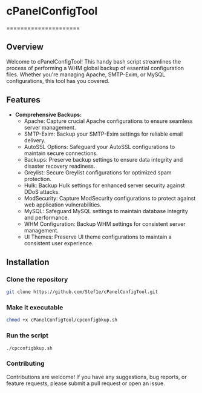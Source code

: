 # cPanelConfigTool
=====================

## Overview
Welcome to cPanelConfigTool! This handy bash script streamlines the process of performing a WHM global backup of essential configuration files. Whether you're managing Apache, SMTP-Exim, or MySQL configurations, this tool has you covered.

## Features
- **Comprehensive Backups:**
  - Apache: Capture crucial Apache configurations to ensure seamless server management.
  - SMTP-Exim: Backup your SMTP-Exim settings for reliable email delivery.
  - AutoSSL Options: Safeguard your AutoSSL configurations to maintain secure connections.
  - Backups: Preserve backup settings to ensure data integrity and disaster recovery readiness.
  - Greylist: Secure Greylist configurations for optimized spam protection.
  - Hulk: Backup Hulk settings for enhanced server security against DDoS attacks.
  - ModSecurity: Capture ModSecurity configurations to protect against web application vulnerabilities.
  - MySQL: Safeguard MySQL settings to maintain database integrity and performance.
  - WHM Configuration: Backup WHM settings for consistent server management.
  - UI Themes: Preserve UI theme configurations to maintain a consistent user experience.

## Installation
### Clone the repository
```bash
git clone https://github.com/Stef1e/cPanelConfigTool.git
```
### Make it executable
```bash
chmod +x cPanelConfigTool/cpconfigbkup.sh
```

### Run the script
```bash
./cpconfigbkup.sh
```

### Contributing
Contributions are welcome! If you have any suggestions, bug reports, or feature requests, please submit a pull request or open an issue.
